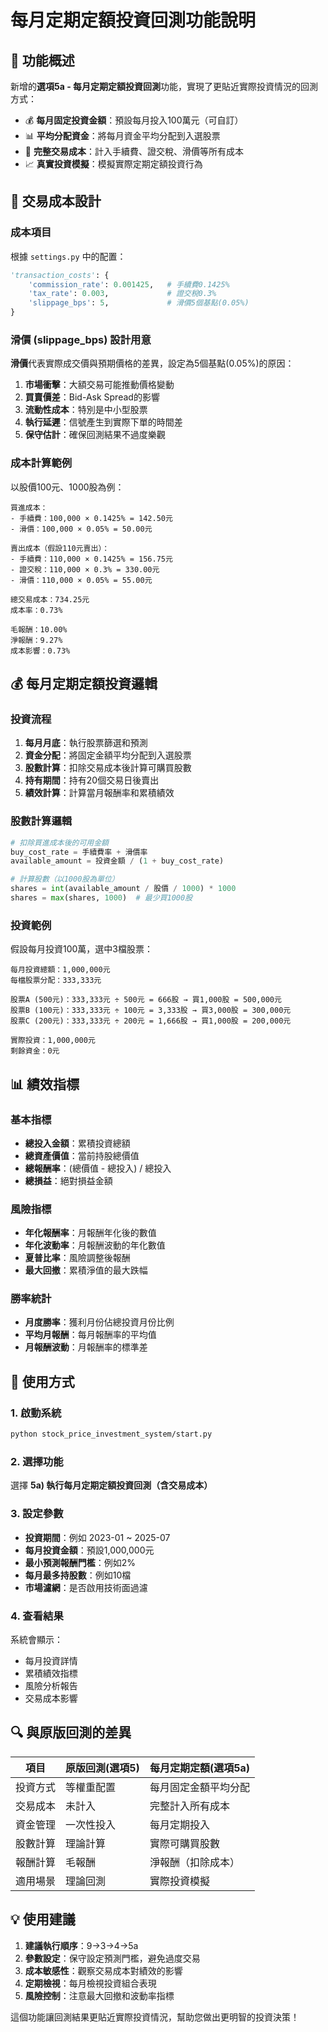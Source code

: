 # 每月定期定額投資回測功能說明

## 🎯 功能概述

新增的**選項5a - 每月定期定額投資回測**功能，實現了更貼近實際投資情況的回測方式：

- 💰 **每月固定投資金額**：預設每月投入100萬元（可自訂）
- 📊 **平均分配資金**：將每月資金平均分配到入選股票
- 💸 **完整交易成本**：計入手續費、證交稅、滑價等所有成本
- 📈 **真實投資模擬**：模擬實際定期定額投資行為

## 🔧 交易成本設計

### 成本項目
根據 `settings.py` 中的配置：

```python
'transaction_costs': {
    'commission_rate': 0.001425,   # 手續費0.1425%
    'tax_rate': 0.003,             # 證交稅0.3%
    'slippage_bps': 5,             # 滑價5個基點(0.05%)
}
```

### 滑價 (slippage_bps) 設計用意

**滑價**代表實際成交價與預期價格的差異，設定為5個基點(0.05%)的原因：

1. **市場衝擊**：大額交易可能推動價格變動
2. **買賣價差**：Bid-Ask Spread的影響
3. **流動性成本**：特別是中小型股票
4. **執行延遲**：信號產生到實際下單的時間差
5. **保守估計**：確保回測結果不過度樂觀

### 成本計算範例

以股價100元、1000股為例：

```
買進成本：
- 手續費：100,000 × 0.1425% = 142.50元
- 滑價：100,000 × 0.05% = 50.00元

賣出成本（假設110元賣出）：
- 手續費：110,000 × 0.1425% = 156.75元
- 證交稅：110,000 × 0.3% = 330.00元
- 滑價：110,000 × 0.05% = 55.00元

總交易成本：734.25元
成本率：0.73%

毛報酬：10.00%
淨報酬：9.27%
成本影響：0.73%
```

## 💰 每月定期定額投資邏輯

### 投資流程

1. **每月月底**：執行股票篩選和預測
2. **資金分配**：將固定金額平均分配到入選股票
3. **股數計算**：扣除交易成本後計算可購買股數
4. **持有期間**：持有20個交易日後賣出
5. **績效計算**：計算當月報酬率和累積績效

### 股數計算邏輯

```python
# 扣除買進成本後的可用金額
buy_cost_rate = 手續費率 + 滑價率
available_amount = 投資金額 / (1 + buy_cost_rate)

# 計算股數（以1000股為單位）
shares = int(available_amount / 股價 / 1000) * 1000
shares = max(shares, 1000)  # 最少買1000股
```

### 投資範例

假設每月投資100萬，選中3檔股票：

```
每月投資總額：1,000,000元
每檔股票分配：333,333元

股票A (500元)：333,333元 ÷ 500元 = 666股 → 買1,000股 = 500,000元
股票B (100元)：333,333元 ÷ 100元 = 3,333股 → 買3,000股 = 300,000元  
股票C (200元)：333,333元 ÷ 200元 = 1,666股 → 買1,000股 = 200,000元

實際投資：1,000,000元
剩餘資金：0元
```

## 📊 績效指標

### 基本指標
- **總投入金額**：累積投資總額
- **總資產價值**：當前持股總價值
- **總報酬率**：(總價值 - 總投入) / 總投入
- **總損益**：絕對損益金額

### 風險指標
- **年化報酬率**：月報酬年化後的數值
- **年化波動率**：月報酬波動的年化數值
- **夏普比率**：風險調整後報酬
- **最大回撤**：累積淨值的最大跌幅

### 勝率統計
- **月度勝率**：獲利月份佔總投資月份比例
- **平均月報酬**：每月報酬率的平均值
- **月報酬波動**：月報酬率的標準差

## 🚀 使用方式

### 1. 啟動系統
```bash
python stock_price_investment_system/start.py
```

### 2. 選擇功能
選擇 **5a) 執行每月定期定額投資回測（含交易成本）**

### 3. 設定參數
- **投資期間**：例如 2023-01 ~ 2025-07
- **每月投資金額**：預設1,000,000元
- **最小預測報酬門檻**：例如2%
- **每月最多持股數**：例如10檔
- **市場濾網**：是否啟用技術面過濾

### 4. 查看結果
系統會顯示：
- 每月投資詳情
- 累積績效指標
- 風險分析報告
- 交易成本影響

## 🔍 與原版回測的差異

| 項目 | 原版回測(選項5) | 每月定期定額(選項5a) |
|------|----------------|---------------------|
| 投資方式 | 等權重配置 | 每月固定金額平均分配 |
| 交易成本 | 未計入 | 完整計入所有成本 |
| 資金管理 | 一次性投入 | 每月定期投入 |
| 股數計算 | 理論計算 | 實際可購買股數 |
| 報酬計算 | 毛報酬 | 淨報酬（扣除成本） |
| 適用場景 | 理論回測 | 實際投資模擬 |

## 💡 使用建議

1. **建議執行順序**：9→3→4→5a
2. **參數設定**：保守設定預測門檻，避免過度交易
3. **成本敏感性**：觀察交易成本對績效的影響
4. **定期檢視**：每月檢視投資組合表現
5. **風險控制**：注意最大回撤和波動率指標

這個功能讓回測結果更貼近實際投資情況，幫助您做出更明智的投資決策！
